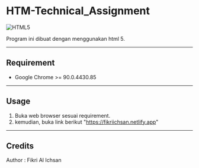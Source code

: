# HTM-Technical_Assignment

<img alt="HTML5" src="https://img.shields.io/badge/html5%20-%23E34F26.svg?&style=for-the-badge&logo=html5&logoColor=white"/>

Program ini dibuat dengan menggunakan html 5.
<hr>

## Requirement

* Google Chrome >= 90.0.4430.85
<hr>

## Usage

1. Buka web browser sesuai requirement.
2. kemudian, buka link berikut 
    "https://fikriichsan.netlify.app"
<hr>

## Credits

Author : Fikri Al Ichsan